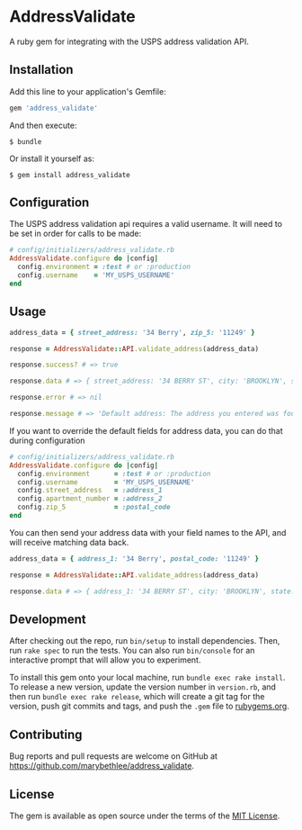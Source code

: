 # AddressValidate

A ruby gem for integrating with the USPS address validation API.

## Installation

Add this line to your application's Gemfile:

```ruby
gem 'address_validate'
```

And then execute:

    $ bundle

Or install it yourself as:

    $ gem install address_validate

## Configuration

The USPS address validation api requires a valid username. It will need to be set in order for calls to be made:

```ruby
# config/initializers/address_validate.rb
AddressValidate.configure do |config|
  config.environment = :test # or :production
  config.username    = 'MY_USPS_USERNAME'
end
```

## Usage

```ruby
address_data = { street_address: '34 Berry', zip_5: '11249' }

response = AddressValidate::API.validate_address(address_data)

response.success? # => true

response.data # => { street_address: '34 BERRY ST', city: 'BROOKLYN', state: 'NY', zip_5: '11249' }

response.error # => nil

response.message # => 'Default address: The address you entered was found but more information is needed...'
```

If you want to override the default fields for address data, you can do that during configuration

```ruby
# config/initializers/address_validate.rb
AddressValidate.configure do |config|
  config.environment      = :test # or :production
  config.username         = 'MY_USPS_USERNAME'
  config.street_address   = :address_1
  config.apartment_number = :address_2
  config.zip_5            = :postal_code
end
```

You can then send your address data with your field names to the API, and will receive matching data back.

```ruby
address_data = { address_1: '34 Berry', postal_code: '11249' }

response = AddressValidate::API.validate_address(address_data)

response.data # => { address_1: '34 BERRY ST', city: 'BROOKLYN', state: 'NY', postal_code: '11249' }
```

## Development

After checking out the repo, run `bin/setup` to install dependencies. Then, run `rake spec` to run the tests. You can also run `bin/console` for an interactive prompt that will allow you to experiment.

To install this gem onto your local machine, run `bundle exec rake install`. To release a new version, update the version number in `version.rb`, and then run `bundle exec rake release`, which will create a git tag for the version, push git commits and tags, and push the `.gem` file to [rubygems.org](https://rubygems.org).

## Contributing

Bug reports and pull requests are welcome on GitHub at https://github.com/marybethlee/address_validate.

## License

The gem is available as open source under the terms of the [MIT License](http://opensource.org/licenses/MIT).

